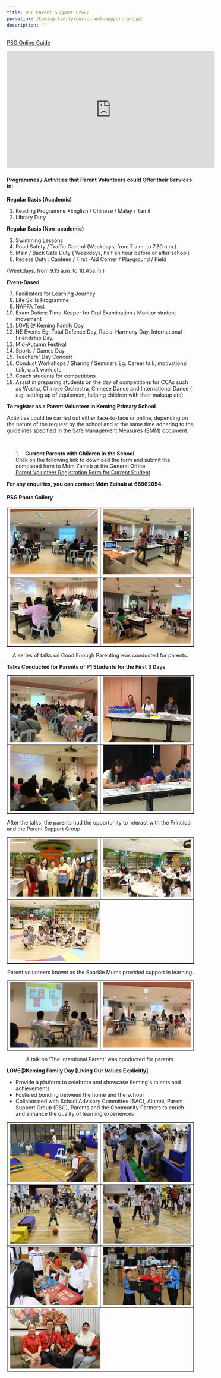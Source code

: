 ```yaml
---
title: Our Parent Support Group
permalink: /keming-family/our-parent-support-group/
description: ""
---
```

<p><a href="/files/PSG/PSG%20Online%20Guide.pdf" target="_blank" rel="noopener">PSG Online Guide</a></p>
<iframe width="560" height="315" src="https://www.youtube.com/embed/KaSJQ8XSatc" title="PSG Members" frameborder="0" allow="accelerometer; autoplay; clipboard-write; encrypted-media; gyroscope; picture-in-picture" allowfullscreen=""></iframe>
<h4><strong>Programmes / Activities that Parent Volunteers&nbsp;could Offer their Services in:</strong></h4>
<p><strong>Regular Basis (Academic)</strong></p>
<ol>
<li>Reading Programme *English / Chinese / Malay / Tamil</li>
<li>Library Duty</li>
</ol>
<p><strong>Regular Basis (Non-academic)</strong></p>
<ol start="3">
<li>Swimming Lessons</li>
<li>Road Safety / Traffic Control (Weekdays, from 7 a.m. to 7.30 a.m.)</li>
<li>Main / Back Gate Duty ( Weekdays, half an hour before or after school)</li>
<li>Recess Duty : Canteen / First -Aid Corner / Playground / Field</li>
</ol>
<p>(Weekdays, from 9.15 a.m. to 10.45a.m.)</p>
<p><strong>Event-Based</strong></p>
<ol start="7">
<li>Facilitators for Learning Journey</li>
<li>Life Skills Programme</li>
<li>NAPFA Test</li>
<li>Exam Duties: Time-Keeper for Oral Examination / Monitor student movement</li>
<li>LOVE @ Keming Family Day</li>
<li>NE Events Eg: Total Defence Day, Racial Harmony Day, International Friendship Day.</li>
<li>Mid-Autumn Festival</li>
<li>Sports / Games Day</li>
<li>Teachers' Day Concert</li>
<li>Conduct Workshops / Sharing / Seminars Eg. Career talk, motivational talk, craft work,etc</li>
<li>Coach students for competitions</li>
<li>Assist in preparing students on the day of competitions for CCAs such as Wushu, Chinese Orchestra, Chinese Dance and International Dance ( e.g. setting up of equipment, helping children with their makeup etc)</li>
</ol>
<p><strong>To register as a Parent Volunteer in Keming Primary School</strong></p>
<p>Activities could be carried out either face-to-face or online, depending on the nature of the request by the school and at the same time adhering to the guidelines specified in the Safe Management Measures (SMM) document.</p>
<ol>
		<br>
	
1.&nbsp;&nbsp;&nbsp;&nbsp;<strong>Current Parents with Children in the School</strong><br>
Click on the following link to download the form and submit the completed form to Mdm Zainab at the General Office.
	<br><a href="/files/PSG/Parents%20Volunteer%20Form%20%20Child%20In%20School_2021%20(1).pdf" target="_blank" rel="noopener">Parent Volunteer Registration Form for Current Student</a>
	
</ol>

<p><strong>For any enquiries, you can contact Mdm Zainab at 68962054.</strong></p>
<h4><strong>PSG Photo Gallery</strong></h4>
<table style="border-collapse: collapse; width: 100%;" border="1">
<tbody>
<tr>
<td style="width: 50%;"><img src="/images/psg1.jpeg"></td>
<td style="width: 50%;"><img src="/images/psg2.jpeg"></td>
</tr>
<tr>
<td style="width: 50%;"><img src="/images/psg3.jpeg"></td>
<td style="width: 50%;"><img src="/images/psg4.jpeg"></td>
</tr>
</tbody>
</table>
<p style="text-align: center;">A series of talks on Good Enough Parenting was conducted for parents.</p>
<p><strong>Talks Conducted for Parents of P1 Students for the First 3 Days</strong></p>
<table style="border-collapse: collapse; width: 100%;" border="1">
<tbody>
<tr>
<td style="width: 50%;"><img src="/images/psg5.jpeg"></td>
<td style="width: 50%;"><img src="/images/psg6.jpeg"></td>
</tr>
<tr>
<td style="width: 50%;"><img src="/images/psg7.jpeg"></td>
<td style="width: 50%;"><img src="/images/psg8.jpeg"></td>
</tr>
</tbody>
</table>
<p>After the talks, the parents had the opportunity to interact with the Principal and the Parent Support Group.</p>
<table style="border-collapse: collapse; width: 100%;" border="1">
<tbody>
<tr>
<td style="width: 50%;"><img src="/images/psg9.jpeg"></td>
<td style="width: 50%;"><img src="/images/psg10.jpeg"></td>
</tr>
<tr>
<td colspan="2"><img style="width: 50%;" src="/images/psg11.jpeg"></td>
</tr>
</tbody>
</table>
<p style="text-align: center;">Parent volunteers known as the Sparkle Mums provided support in learning.</p>
<table style="border-collapse: collapse; width: 100%;" border="1">
<tbody>
<tr>
<td style="width: 50%;"><img src="/images/psg12.jpeg"></td>
<td style="width: 50%;"><img src="/images/psg13.jpeg"></td>
</tr>
</tbody>
</table>
<p style="text-align: center;">A talk on 'The Intentional Parent' was conducted for parents.</p>
<p><strong>LOVE@Keming Family Day [Living Our Values Explicitly]</strong></p>
<ul>
<li>Provide a platform to celebrate and showcase Keming's talents and achievements</li>
<li>Fostered bonding between the home and the school</li>
<li>Collaborated with School Advisory Committee (SAC), Alumni, Parent Support Group (PSG), Parents and the Community Partners to enrich and enhance the quality of learning experiences</li>
</ul>
<table style="border-collapse: collapse; width: 100%;" border="1">
<tbody>
<tr>
<td style="width: 50%;"><img src="/images/psg14.jpeg"></td>
<td style="width: 50%;"><img src="/images/psg15.jpeg"></td>
</tr>
<tr>
<td style="width: 50%;"><img src="/images/psg16.jpeg"></td>
<td style="width: 50%;"><img src="/images/psg17.jpeg"></td>
</tr>
<tr>
<td style="width: 50%;"><img src="/images/psg18.jpeg"></td>
<td style="width: 50%;"><img src="/images/psg19.jpeg"></td>
</tr>
<tr>
<td colspan="2"><img style="width: 50%;" src="/images/psg20.jpeg"></td>
</tr>
</tbody>
</table>